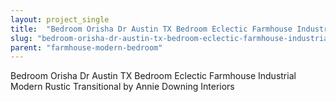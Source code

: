 ```yaml
---
layout: project_single
title:  "Bedroom Orisha Dr Austin TX Bedroom Eclectic Farmhouse Industrial Modern Rustic Transitional by Annie Downing Interiors"
slug: "bedroom-orisha-dr-austin-tx-bedroom-eclectic-farmhouse-industrial-modern-rustic-transitional-by-annie-downing"
parent: "farmhouse-modern-bedroom"
---
```

Bedroom Orisha Dr Austin TX Bedroom Eclectic Farmhouse Industrial Modern Rustic Transitional by Annie Downing Interiors